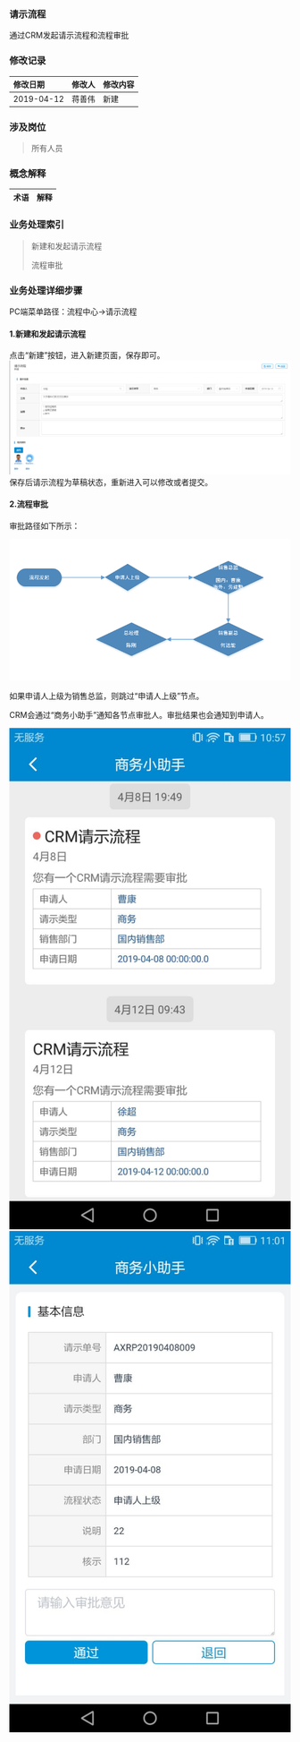 ### 请示流程

通过CRM发起请示流程和流程审批

### 修改记录

| 修改日期 | 修改人 | 修改内容 |
| :--- | :--- | :--- |
| 2019-04-12 | 蒋善伟 | 新建 |

### 涉及岗位

> 所有人员

### 概念解释

| 术语 | 解释 |
| :--- | :--- |


### 业务处理索引

> 新建和发起请示流程
>
> 流程审批

### 业务处理详细步骤

PC端菜单路径：流程中心-&gt;请示流程

#### 1.新建和发起请示流程

点击“新建”按钮，进入新建页面，保存即可。![](/assets/xjqslc)保存后请示流程为草稿状态，重新进入可以修改或者提交。

#### 2.流程审批

审批路径如下所示：

![](/assets/crmqslcsptimport.png)

如果申请人上级为销售总监，则跳过“申请人上级”节点。

CRM会通过“商务小助手”通知各节点审批人。审批结果也会通知到申请人。

![](/assets/crmqslczxstz)![](/assets/qslch5mxspimport.png)

